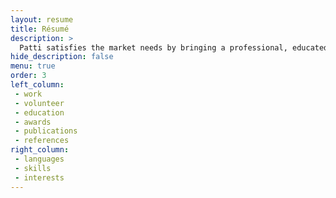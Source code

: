 ```yaml
---
layout: resume
title: Résumé
description: >
  Patti satisfies the market needs by bringing a professional, educated, and trustworthy, yet warm and friendly voice to all voice over recordings. When a client is facing tight budgets and looming deadlines, she provides a simple solution to getting work done on time and within budget. 
hide_description: false
menu: true
order: 3
left_column:
 - work
 - volunteer
 - education
 - awards
 - publications
 - references
right_column:
 - languages
 - skills
 - interests
---
```

